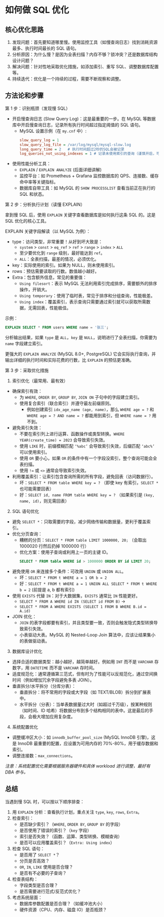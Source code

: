 # 如何做 SQL 优化

## 核心优化思路

1.  发现问题：首先要知道哪里慢。使用监控工具（如慢查询日志）找到消耗资源最多、执行时间最长的 SQL 语句。
2.  分析原因：为什么慢？是因为全表扫描？内存不够？锁冲突？还是数据库结构设计问题？
3.  解决问题：针对性地采取优化措施，如添加索引、重写 SQL、调整数据库配置等。
4.  持续迭代：优化是一个持续的过程，需要不断观察和调整。

## 方法论和步骤

第 1 步：识别瓶颈（发现慢 SQL）

- 开启慢查询日志 (Slow Query Log)：这是最重要的一步。在 MySQL 等数据库中开启慢查询日志，记录所有执行时间超过指定阈值的 SQL 语句。
  - MySQL 设置示例（在 `my.cnf` 中）:
    ```ini
    slow_query_log = 1
    slow_query_log_file = /var/log/mysql/mysql-slow.log
    long_query_time = 2   # 执行时间超过2秒的SQL会被记录
    log_queries_not_using_indexes = 1 # 记录未使用索引的查询（谨慎开启，可能日志量巨大）
    ```
- 使用性能分析工具：
  - `EXPLAIN` / `EXPLAIN ANALYZE` (后面详细讲解)
  - 监控平台：如 Prometheus + Grafana 监控数据库的 QPS、连接数、缓存命中率等关键指标。
  - 数据库自带工具：如 MySQL 的 `SHOW PROCESSLIST` 查看当前正在执行的 SQL 和状态。

第 2 步：分析执行计划（读懂 EXPLAIN）

拿到慢 SQL 后，使用 `EXPLAIN` 关键字查看数据库是如何执行这条 SQL 的。这是 SQL 优化的核心工具。

EXPLAIN 关键字段解读（以 MySQL 为例）：

- type：访问类型，非常重要！从好到坏大致是：
  - `system` > `const` > `eq_ref` > `ref` > `range` > `index` > `ALL`
  - 至少要优化到 `range` 级别，最好能达到 `ref`。
  - `ALL`：全表扫描，最差的情况，必须优化。
- key：实际使用的索引。如果为 NULL，则未使用索引。
- rows：预估需要读取的行数。数值越小越好。
- Extra：包含额外信息，常见的重要值：
  - `Using filesort`：表示 MySQL 无法利用索引完成排序，需要额外的排序操作，开销大。
  - `Using temporary`：使用了临时表，常见于排序和分组查询，性能极差。
  - `Using index`：覆盖索引，表示查询只需要通过索引就可以获取所需数据，无需回表，性能极佳。

示例：

```sql
EXPLAIN SELECT * FROM users WHERE name = '张三';
```

分析输出结果，如果 `type` 是 `ALL`，`key` 是 `NULL`，说明进行了全表扫描，你需要为 `name` 字段建立索引。

更强大的 `EXPLAIN ANALYZE` (MySQL 8.0+, PostgreSQL)
它会实际执行查询，并输出详细的执行时间和实际花费的行数，比 `EXPLAIN` 的预估更准确。

第 3 步：采取优化措施

1. 索引优化（最常用、最有效）

- 确保索引有效：
  - 为 `WHERE`, `ORDER BY`, `GROUP BY`, `JOIN ON` 子句中的字段建立索引。
  - 使用复合索引（联合索引）并遵守最左前缀原则。
    - 例如创建索引 `idx_age_name (age, name)`，那么 `WHERE age = ?` 和 `WHERE age = ? AND name = ?` 都能用到索引，但 `WHERE name = ?` 用不到。
- 避免索引失效：
  - 不要在索引列上进行运算、函数操作或类型转换。`WHERE YEAR(create_time) = 2023` 会导致索引失效。
  - 使用 `LIKE` 时，前缀模糊匹配 `‘%abc’` 会导致索引失效，后缀匹配 `‘abc%’` 可以使用索引。
  - 使用 `OR` 要小心，如果 `OR` 的条件中有一个字段没索引，整个查询可能会全表扫描。
  - 使用 `!=` 或 `<>` 通常会导致索引失效。
- 利用覆盖索引：让索引包含查询所需的所有字段，避免回表（访问数据行）。
  - 坏：`SELECT * FROM table WHERE key = ?` （即使 key 有索引，`SELECT *` 也可能需要回表）
  - 好：`SELECT id, name FROM table WHERE key = ?` （如果索引是 `(key, name, id)`，则无需回表）

2. SQL 语句优化

- 避免 `SELECT *`：只取需要的字段，减少网络传输和数据量，更利于覆盖索引。
- 优化分页查询：
  - 糟糕的分页：`SELECT * FROM table LIMIT 1000000, 20;` （会取出 1000020 行然后扔掉 1000000 行）
  - 优化方案：使用子查询或利用上一页的主键 ID。
    ```sql
    SELECT * FROM table WHERE id > 1000000 ORDER BY id LIMIT 20;
    ```
- 避免使用 `OR` 来连接多个条件：可改用 `UNION` 或 `UNION ALL`。
  - 坏：`SELECT * FROM t WHERE a = 1 OR b = 2`
  - 好：`SELECT * FROM t WHERE a = 1 UNION ALL SELECT * FROM t WHERE b = 2` (前提是 a, b 都有索引)
- 使用 `EXISTS` 代替 `IN`：对于大数据集，`EXISTS` 通常比 `IN` 性能更好。
  - `SELECT * FROM A WHERE id IN (SELECT id FROM B)` →
  - `SELECT * FROM A WHERE EXISTS (SELECT 1 FROM B WHERE B.id = A.id)`
- JOIN 优化：
  - `JOIN` 的表字段都要有索引，并且类型要一致，否则会触发隐式类型转换导致索引失效。
  - 小表驱动大表。MySQL 的 Nested-Loop Join 算法中，应该让结果集小的表做驱动表。

3. 数据库设计优化

- 选择合适的数据类型：越小越好，越简单越好。例如用 `INT` 而不是 `VARCHAR` 存数字，用 `DATETIME` 而不是 `VARCHAR` 存时间。
- 适度规范化：通常遵循第三范式，但有时为了性能可以反规范化，通过空间换时间（例如增加冗余字段避免多表 JOIN）。
- 垂直拆分/水平拆分（分库分表）：
  - 垂直拆分：将不常用的字段或大字段（如 TEXT/BLOB）拆分到扩展表中。
  - 水平拆分（分表）：当单表数据量过大时（如超过千万级），按某种规则（如时间、ID 哈希）将数据分布到多个结构相同的表中。这是最后的手段，会极大增加应用复杂度。

4. 系统配置优化

- 调整缓冲区大小：如 `innodb_buffer_pool_size` (MySQL InnoDB 引擎)，这是 InnoDB 最重要的配置，应设置为可用内存的 70%-80%，用于缓存数据和索引。
- 调整连接数：`max_connections`。

_注意：系统配置优化需要根据服务器硬件和具体 workload 进行调整，最好有 DBA 参与。_

## 总结

当遇到慢 SQL 时，可以按以下顺序排查：

1.  用 `EXPLAIN` 分析：查看执行计划，重点关注 `type`, `key`, `rows`, `Extra`。
2.  检查索引：
    - 是否缺少索引？（`WHERE`, `ORDER BY`, `GROUP BY` 的字段）
    - 是否使用了错误的索引？（`key` 字段）
    - 索引是否失效？（函数、运算、类型转换、模糊查询）
    - 是否可以应用覆盖索引？（`Extra: Using index`）
3.  检查 SQL 语句：
    - 是否用了 `SELECT *`？
    - 分页是否高效？
    - `OR`, `IN`, `LIKE` 使用是否合理？
    - 是否有不必要的子查询？
4.  检查表结构：
    - 字段类型是否合理？
    - 是否需要进行范式/反范式优化？
5.  考虑系统层面：
    - 数据库参数配置是否合理？（如缓冲池大小）
    - 硬件资源（CPU、内存、磁盘 IO）是否瓶颈？
